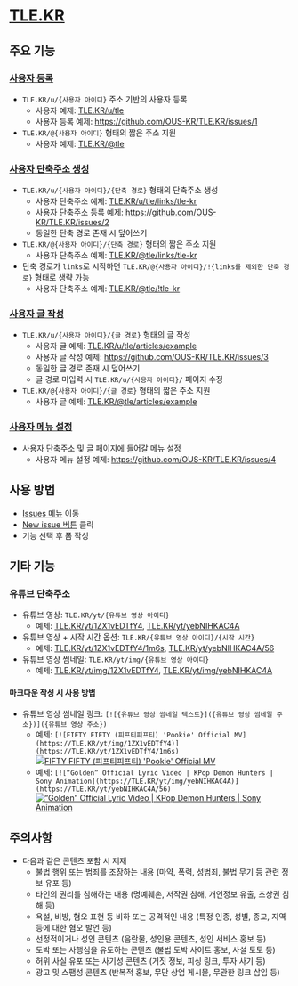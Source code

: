 # [TLE.KR](https://tle.kr)

## 주요 기능

### [사용자 등록](https://github.com/OUS-KR/TLE.KR/issues/new?template=01-user-register-by-issue.yml)

- `TLE.KR/u/{사용자 아이디}` 주소 기반의 사용자 등록
  - 사용자 예제: [TLE.KR/u/tle](https://tle.kr/u/tle)
  - 사용자 등록 예제: https://github.com/OUS-KR/TLE.KR/issues/1
- `TLE.KR/@{사용자 아이디}` 형태의 짧은 주소 지원
  - 사용자 예제: [TLE.KR/@tle](https://tle.kr/@tle)

### [사용자 단축주소 생성](https://github.com/OUS-KR/TLE.KR/issues/new?template=02-user-short-url-register-by-issue.yml)

- `TLE.KR/u/{사용자 아이디}/{단축 경로}` 형태의 단축주소 생성
  - 사용자 단축주소 예제: [TLE.KR/u/tle/links/tle-kr](https://tle.kr/u/tle/links/tle-kr)
  - 사용자 단축주소 등록 예제: https://github.com/OUS-KR/TLE.KR/issues/2
  - 동일한 단축 경로 존재 시 덮어쓰기
- `TLE.KR/@{사용자 아이디}/{단축 경로}` 형태의 짧은 주소 지원
  - 사용자 단축주소 예제: [TLE.KR/@tle/links/tle-kr](https://tle.kr/@tle/links/tle-kr)
- 단축 경로가 `links`로 시작하면 `TLE.KR/@{사용자 아이디}/!{links를 제외한 단축 경로}` 형태로 생략 가능
  - 사용자 단축주소 예제: [TLE.KR/@tle/!tle-kr](https://tle.kr/@tle/!tle-kr)

### [사용자 글 작성](https://github.com/OUS-KR/TLE.KR/issues/new?template=03-user-article-writing-by-issue.yml)

- `TLE.KR/u/{사용자 아이디}/{글 경로}` 형태의 글 작성
  - 사용자 글 예제: [TLE.KR/u/tle/articles/example](https://tle.kr/u/tle/articles/example)
  - 사용자 글 작성 예제: https://github.com/OUS-KR/TLE.KR/issues/3
  - 동일한 글 경로 존재 시 덮어쓰기
  - 글 경로 미입력 시 `TLE.KR/u/{사용자 아이디}/` 페이지 수정
- `TLE.KR/@{사용자 아이디}/{글 경로}` 형태의 짧은 주소 지원
  - 사용자 글 예제: [TLE.KR/@tle/articles/example](https://tle.kr/@tle/articles/example)
 
### [사용자 메뉴 설정](https://github.com/OUS-KR/TLE.KR/issues/new?template=04-user-menu-setting-by-issue.yml)

- 사용자 단축주소 및 글 페이지에 들어갈 메뉴 설정
  - 사용자 메뉴 설정 예제: https://github.com/OUS-KR/TLE.KR/issues/4

## 사용 방법

- [Issues 메뉴](https://github.com/OUS-KR/TLE.KR/issues) 이동
- [New issue 버튼](https://github.com/OUS-KR/TLE.KR/issues/new/choose) 클릭
- 기능 선택 후 폼 작성

## 기타 기능

### 유튜브 단축주소

- 유튜브 영상: `TLE.KR/yt/{유튜브 영상 아이디}`
  - 예제: [TLE.KR/yt/1ZX1vEDTfY4](https://tle.kr/yt/1ZX1vEDTfY4), [TLE.KR/yt/yebNIHKAC4A](https://tle.kr/yt/yebNIHKAC4A)
- 유튜브 영상 + 시작 시간 옵션: `TLE.KR/{유튜브 영상 아이디}/{시작 시간}`
  - 예제: [TLE.KR/yt/1ZX1vEDTfY4/1m6s](https://tle.kr/yt/1ZX1vEDTfY4/1m6s), [TLE.KR/yt/yebNIHKAC4A/56](https://tle.kr/yt/yebNIHKAC4A/56)
- 유튜브 영상 썸네일: `TLE.KR/yt/img/{유튜브 영상 아이디}`
  - 예제: [TLE.KR/yt/img/1ZX1vEDTfY4](https://tle.kr/yt/img/1ZX1vEDTfY4), [TLE.KR/yt/img/yebNIHKAC4A](https://tle.kr/yt/img/yebNIHKAC4A)

#### 마크다운 작성 시 사용 방법

- 유튜브 영상 썸네일 링크: `[![{유튜브 영상 썸네일 텍스트}]({유튜브 영상 썸네일 주소})]({유튜브 영상 주소})`
  - 예제: `[![FIFTY FIFTY (피프티피프티) 'Pookie' Official MV](https://TLE.KR/yt/img/1ZX1vEDTfY4)](https://TLE.KR/yt/1ZX1vEDTfY4/1m6s)`
  [![FIFTY FIFTY (피프티피프티) 'Pookie' Official MV](https://TLE.KR/yt/img/1ZX1vEDTfY4)](https://TLE.KR/yt/1ZX1vEDTfY4/1m6s)
  - 예제: `[![“Golden” Official Lyric Video | KPop Demon Hunters | Sony Animation](https://TLE.KR/yt/img/yebNIHKAC4A)](https://TLE.KR/yt/yebNIHKAC4A/56)`
  [![“Golden” Official Lyric Video | KPop Demon Hunters | Sony Animation](https://TLE.KR/yt/img/yebNIHKAC4A)](https://TLE.KR/yt/yebNIHKAC4A/56)

## 주의사항

- 다음과 같은 콘텐츠 포함 시 제재
  - 불법 행위 또는 범죄를 조장하는 내용 (마약, 폭력, 성범죄, 불법 무기 등 관련 정보 유포 등)
  - 타인의 권리를 침해하는 내용 (명예훼손, 저작권 침해, 개인정보 유출, 초상권 침해 등)
  - 욕설, 비방, 혐오 표현 등 비하 또는 공격적인 내용 (특정 인종, 성별, 종교, 지역 등에 대한 혐오 발언 등)
  - 선정적이거나 성인 콘텐츠 (음란물, 성인용 콘텐츠, 성인 서비스 홍보 등)
  - 도박 또는 사행심을 유도하는 콘텐츠 (불법 도박 사이트 홍보, 사설 토토 등)
  - 허위 사실 유포 또는 사기성 콘텐츠 (거짓 정보, 피싱 링크, 투자 사기 등)
  - 광고 및 스팸성 콘텐츠 (반복적 홍보, 무단 상업 게시물, 무관한 링크 삽입 등)